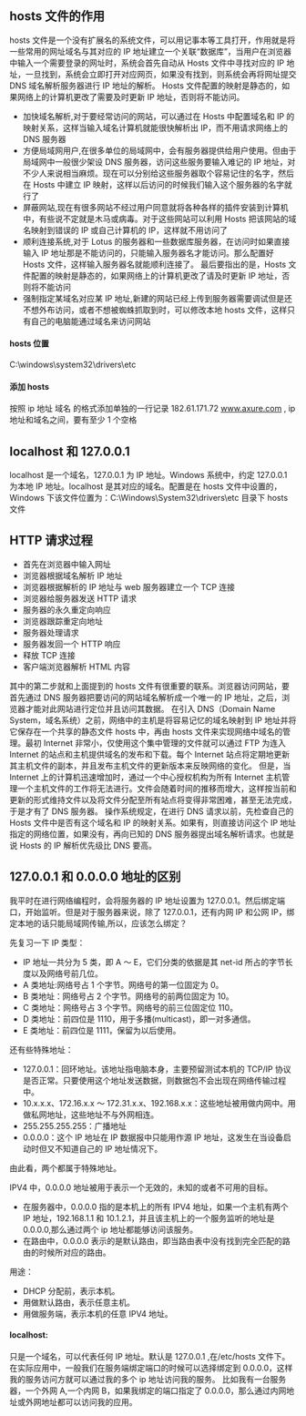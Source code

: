 ## hosts 文件的作用

hosts 文件是一个没有扩展名的系统文件，可以用记事本等工具打开，作用就是将一些常用的网址域名与其对应的 IP 地址建立一个关联“数据库”，当用户在浏览器中输入一个需要登录的网址时，系统会首先自动从 Hosts 文件中寻找对应的 IP 地址，一旦找到，系统会立即打开对应网页，如果没有找到，则系统会再将网址提交 DNS 域名解析服务器进行 IP 地址的解析。
Hosts 文件配置的映射是静态的，如果网络上的计算机更改了需要及时更新 IP 地址，否则将不能访问。

- 加快域名解析,对于要经常访问的网站，可以通过在 Hosts 中配置域名和 IP 的映射关系，这样当输入域名计算机就能很快解析出 IP，而不用请求网络上的 DNS 服务器
- 方便局域网用户,在很多单位的局域网中，会有服务器提供给用户使用。但由于局域网中一般很少架设 DNS 服务器，访问这些服务要输入难记的 IP 地址，对不少人来说相当麻烦。现在可以分别给这些服务器取个容易记住的名字，然后在 Hosts 中建立 IP 映射，这样以后访问的时候我们输入这个服务器的名字就行了
- 屏蔽网站,现在有很多网站不经过用户同意就将各种各样的插件安装到计算机中，有些说不定就是木马或病毒。对于这些网站可以利用 Hosts 把该网站的域名映射到错误的 IP 或自己计算机的 IP，这样就不用访问了
- 顺利连接系统,对于 Lotus 的服务器和一些数据库服务器，在访问时如果直接输入 IP 地址那是不能访问的，只能输入服务器名才能访问。那么配置好 Hosts 文件，这样输入服务器名就能顺利连接了。
  最后要指出的是，Hosts 文件配置的映射是静态的，如果网络上的计算机更改了请及时更新 IP 地址，否则将不能访问
- 强制指定某域名对应某 IP 地址,新建的网站已经上传到服务器需要调试但是还不想外布访问，或者不想被蜘蛛抓取到时，可以修改本地 hosts 文件，这样只有自己的电脑能通过域名来访问网站

#### hosts 位置

C:\windows\system32\drivers\etc

#### 添加 hosts

按照 ip 地址 域名 的格式添加单独的一行记录 182.61.171.72 www.axure.com , ip 地址和域名之间，要有至少 1 个空格

## localhost 和 127.0.0.1

localhost 是一个域名，127.0.0.1 为 IP 地址。Windows 系统中，约定 127.0.0.1 为本地 IP 地址。localhost 是其对应的域名。配置是在 hosts 文件中设置的，Windows 下该文件位置为：C:\Windows\System32\drivers\etc 目录下 hosts 文件

## HTTP 请求过程

- 首先在浏览器中输入网址
- 浏览器根据域名解析 IP 地址
- 浏览器根据解析的 IP 地址与 web 服务器建立一个 TCP 连接
- 浏览器给服务器发送 HTTP 请求
- 服务器的永久重定向响应
- 浏览器跟踪重定向地址
- 服务器处理请求
- 服务器发回一个 HTTP 响应
- 释放 TCP 连接
- 客户端浏览器解析 HTML 内容

其中的第二步就和上面提到的 hosts 文件有很重要的联系。浏览器访问网站，要首先通过 DNS 服务器把要访问的网站域名解析成一个唯一的 IP 地址，之后，浏览器才能对此网站进行定位并且访问其数据。
在引入 DNS（Domain Name System，域名系统）之前，网络中的主机是将容易记忆的域名映射到 IP 地址并将它保存在一个共享的静态文件 hosts 中，再由 hosts 文件来实现网络中域名的管理。最初 Internet 非常小，仅使用这个集中管理的文件就可以通过 FTP 为连入 Internet 的站点和主机提供域名的发布和下载。每个 Internet 站点将定期地更新其主机文件的副本，并且发布主机文件的更新版本来反映网络的变化。
但是，当 Internet 上的计算机迅速增加时，通过一个中心授权机构为所有 Internet 主机管理一个主机文件的工作将无法进行。文件会随着时间的推移而增大，这样按当前和更新的形式维持文件以及将文件分配至所有站点将变得非常困难，甚至无法完成，于是才有了 DNS 服务器。
操作系统规定，在进行 DNS 请求以前，先检查自己的 Hosts 文件中是否有这个域名和 IP 的映射关系。如果有，则直接访问这个 IP 地址指定的网络位置，如果没有，再向已知的 DNS 服务器提出域名解析请求。也就是说 Hosts 的 IP 解析优先级比 DNS 要高。

## 127.0.0.1 和 0.0.0.0 地址的区别

我平时在进行网络编程时，会将服务器的 IP 地址设置为 127.0.0.1。然后绑定端口，开始监听。但是对于服务器来说，除了 127.0.0.1，还有内网 IP 和公网 IP，绑定本地的话只能局域网传输,所以，应该怎么绑定？

先复习一下 IP 类型：

- IP 地址一共分为 5 类，即 A ～ E，它们分类的依据是其 net-id 所占的字节长度以及网络号前几位。
- A 类地址:网络号占 1 个字节。网络号的第一位固定为 0。
- B 类地址：网络号占 2 个字节。网络号的前两位固定为 10。
- C 类地址：网络号占 3 个字节。网络号的前三位固定位 110。
- D 类地址：前四位是 1110，用于多播(multicast)，即一对多通信。
- E 类地址：前四位是 1111，保留为以后使用。

还有些特殊地址：

- 127.0.0.1：回环地址。该地址指电脑本身，主要预留测试本机的 TCP/IP 协议是否正常。只要使用这个地址发送数据，则数据包不会出现在网络传输过程中。
- 10.x.x.x、172.16.x.x ～ 172.31.x.x、192.168.x.x：这些地址被用做内网中。用做私网地址，这些地址不与外网相连。
- 255.255.255.255：广播地址
- 0.0.0.0：这个 IP 地址在 IP 数据报中只能用作源 IP 地址，这发生在当设备启动时但又不知道自己的 IP 地址情况下。

由此看，两个都属于特殊地址。

IPV4 中，0.0.0.0 地址被用于表示一个无效的，未知的或者不可用的目标。

- 在服务器中，0.0.0.0 指的是本机上的所有 IPV4 地址，如果一个主机有两个 IP 地址，192.168.1.1 和 10.1.2.1，并且该主机上的一个服务监听的地址是 0.0.0.0,那么通过两个 ip 地址都能够访问该服务。
- 在路由中，0.0.0.0 表示的是默认路由，即当路由表中没有找到完全匹配的路由的时候所对应的路由。

用途：

- DHCP 分配前，表示本机。
- 用做默认路由，表示任意主机。
- 用做服务端，表示本机的任意 IPV4 地址。

#### localhost:

只是一个域名，可以代表任何 IP 地址。默认是 127.0.0.1 ,在/etc/hosts 文件下。
在实际应用中，一般我们在服务端绑定端口的时候可以选择绑定到 0.0.0.0，这样我的服务访问方就可以通过我的多个 ip 地址访问我的服务。
比如我有一台服务器，一个外网 A,一个内网 B，如果我绑定的端口指定了 0.0.0.0，那么通过内网地址或外网地址都可以访问我的应用。
